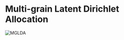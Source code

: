 # Multi-grain Latent Dirichlet Allocation
![MGLDA](https://raw.githubusercontent.com/yusaku-i/topic_models.jl/master/graphical_models/mglda.png)
